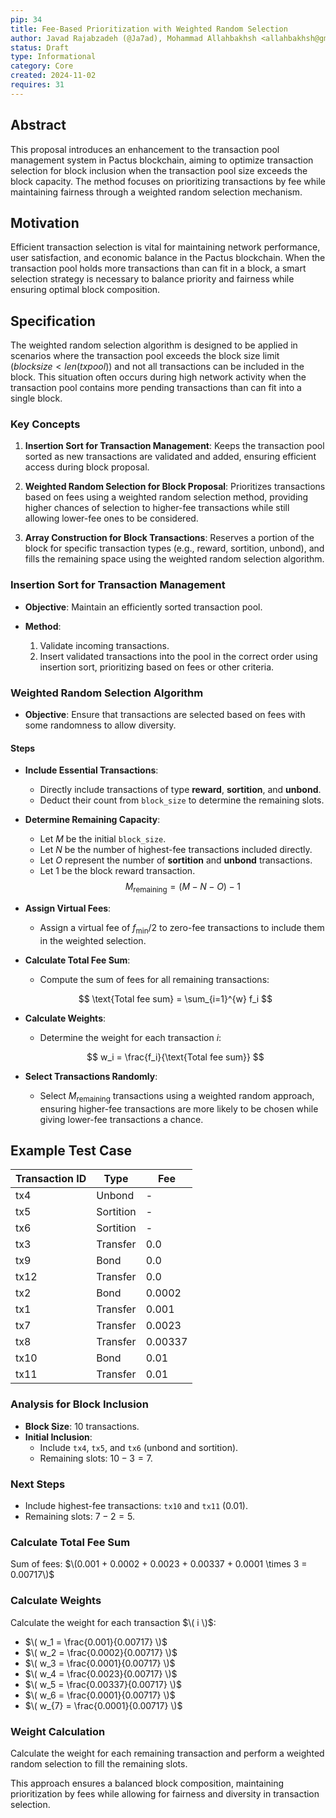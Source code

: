 ```yaml
---
pip: 34
title: Fee-Based Prioritization with Weighted Random Selection
author: Javad Rajabzadeh (@Ja7ad), Mohammad Allahbakhsh <allahbakhsh@gmail.com>
status: Draft
type: Informational
category: Core
created: 2024-11-02
requires: 31
---
```


## Abstract

This proposal introduces an enhancement to the transaction pool management system in Pactus blockchain, aiming to optimize
transaction selection for block inclusion when the transaction pool size exceeds the block capacity. The method focuses on
prioritizing transactions by fee while maintaining fairness through a weighted random selection mechanism.

## Motivation

Efficient transaction selection is vital for maintaining network performance, user satisfaction, and economic balance
in the Pactus blockchain. When the transaction pool holds more transactions than can fit in a block, a smart selection
strategy is necessary to balance priority and fairness while ensuring optimal block composition.

## Specification

The weighted random selection algorithm is designed to be applied in scenarios where the transaction pool exceeds the block
size limit ($block size < len(tx pool)$) and not all transactions can be included in the block. This situation often occurs
during high network activity when the transaction pool contains more pending transactions than can fit into a single block.

### Key Concepts

1. **Insertion Sort for Transaction Management**: Keeps the transaction pool sorted as new transactions are validated
and added, ensuring efficient access during block proposal.

2. **Weighted Random Selection for Block Proposal**: Prioritizes transactions based on fees using a weighted random
selection method, providing higher chances of selection to higher-fee transactions while still allowing lower-fee ones to be considered.

3. **Array Construction for Block Transactions**: Reserves a portion of the block for specific transaction types (e.g., reward,
sortition, unbond), and fills the remaining space using the weighted random selection algorithm.

### Insertion Sort for Transaction Management

- **Objective**: Maintain an efficiently sorted transaction pool.
- **Method**:

  1. Validate incoming transactions.
  2. Insert validated transactions into the pool in the correct order using insertion sort, prioritizing based on fees or other criteria.

### Weighted Random Selection Algorithm

- **Objective**: Ensure that transactions are selected based on fees with some randomness to allow diversity.

#### Steps

- **Include Essential Transactions**:
   - Directly include transactions of type **reward**, **sortition**, and **unbond**.
   - Deduct their count from `block_size` to determine the remaining slots.
- **Determine Remaining Capacity**:
   - Let $M$ be the initial `block_size`.
   - Let $N$ be the number of highest-fee transactions included directly.
   - Let $O$ represent the number of **sortition** and **unbond** transactions.
   - Let $1$ be the block reward transaction.
    $$
    M_{\text{remaining}} = (M - N - O) - 1
    $$

- **Assign Virtual Fees**:
   - Assign a virtual fee of $f_{\text{min}} / 2$ to zero-fee transactions to include them in the weighted selection.

- **Calculate Total Fee Sum**:
   - Compute the sum of fees for all remaining transactions:
   
   $$
   \text{Total fee sum} = \sum_{i=1}^{w} f_i
   $$

- **Calculate Weights**:
   - Determine the weight for each transaction $i$:
   
   $$
   w_i = \frac{f_i}{\text{Total fee sum}}
   $$
- **Select Transactions Randomly**:
   
   - Select $M_{\text{remaining}}$ transactions using a weighted random approach, ensuring higher-fee transactions are more
   likely to be chosen while giving lower-fee transactions a chance.

## Example Test Case

| **Transaction ID** | **Type**      | **Fee**  |
|---------------------|---------------|----------|
| tx4                 | Unbond        | -        |
| tx5                 | Sortition     | -        |
| tx6                 | Sortition     | -        |
| tx3                 | Transfer      | 0.0      |
| tx9                 | Bond          | 0.0      |
| tx12                | Transfer      | 0.0      |
| tx2                 | Bond          | 0.0002   |
| tx1                 | Transfer      | 0.001    |
| tx7                 | Transfer      | 0.0023   |
| tx8                 | Transfer      | 0.00337  |
| tx10                | Bond          | 0.01     |
| tx11                | Transfer      | 0.01     |

### Analysis for Block Inclusion

- **Block Size**: 10 transactions.
- **Initial Inclusion**:
  - Include `tx4`, `tx5`, and `tx6` (unbond and sortition).
  - Remaining slots: $10 - 3 = 7$.

### Next Steps
- Include highest-fee transactions: `tx10` and `tx11` (0.01).
- Remaining slots: $7 - 2 = 5$.

### Calculate Total Fee Sum

Sum of fees: $\(0.001 + 0.0002 + 0.0023 + 0.00337 + 0.0001 \times 3 = 0.00717\)$

### Calculate Weights

Calculate the weight for each transaction $\( i \)$:

- $\( w_1 = \frac{0.001}{0.00717} \)$
- $\( w_2 = \frac{0.0002}{0.00717} \)$
- $\( w_3 = \frac{0.0001}{0.00717} \)$
- $\( w_4 = \frac{0.0023}{0.00717} \)$
- $\( w_5 = \frac{0.00337}{0.00717} \)$
- $\( w_6 = \frac{0.0001}{0.00717} \)$
- $\( w_{7} = \frac{0.0001}{0.00717} \)$

### Weight Calculation

Calculate the weight for each remaining transaction and perform a weighted random selection to fill the remaining slots.

This approach ensures a balanced block composition, maintaining prioritization by fees while allowing for fairness and diversity
in transaction selection.

